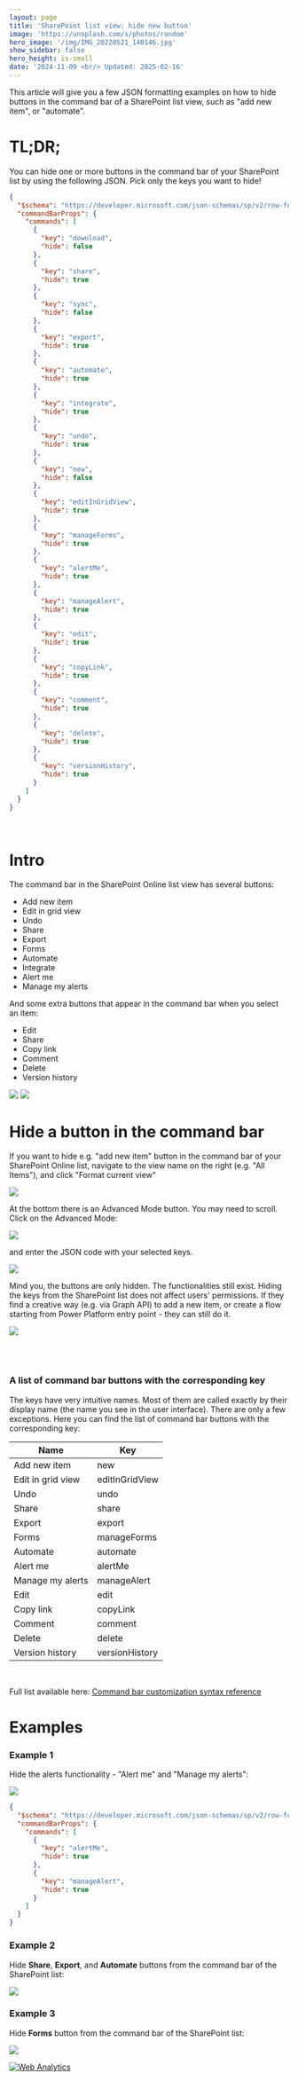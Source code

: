 ```yaml
---
layout: page
title: 'SharePoint list view: hide new button'
image: 'https://unsplash.com/s/photos/random'
hero_image: '/img/IMG_20220521_140146.jpg'
show_sidebar: false
hero_height: is-small
date: '2024-11-09 <br/> Updated: 2025-02-16'
---
```



This article will give you a few JSON formatting examples on how to hide buttons in the command bar of a SharePoint list view, such as "add new item", or "automate". 


# TL;DR;

You can hide one or more buttons in the command bar of your SharePoint list by using the following JSON. Pick only the keys you want to hide!

```json
{
  "$schema": "https://developer.microsoft.com/json-schemas/sp/v2/row-formatting.schema.json",
  "commandBarProps": {
    "commands": [
      {
        "key": "download",
        "hide": false
      },
      {
        "key": "share",
        "hide": true
      },
      {
        "key": "sync",
        "hide": false
      },
      {
        "key": "export",
        "hide": true
      },
      {
        "key": "automate",
        "hide": true
      },
      {
        "key": "integrate",
        "hide": true
      },
      {
        "key": "undo",
        "hide": true
      },
      {
        "key": "new",
        "hide": false
      },
      {
        "key": "editInGridView",
        "hide": true
      },
      {
        "key": "manageForms",
        "hide": true
      },
      {
        "key": "alertMe",
        "hide": true
      },
      {
        "key": "manageAlert",
        "hide": true
      },
      {
        "key": "edit",
        "hide": true
      },
      {
        "key": "copyLink",
        "hide": true
      },
      {
        "key": "comment",
        "hide": true
      },
      {
        "key": "delete",
        "hide": true
      },
      {
        "key": "versionHistory",
        "hide": true
      }
    ]
  }
}

```

<br/>


# Intro

The command bar in the SharePoint Online list view has several buttons:

* Add new item
* Edit in grid view
* Undo
* Share
* Export
* Forms
* Automate
* Integrate
* Alert me
* Manage my alerts


And some extra buttons that appear in the command bar when you select an item:

* Edit
* Share
* Copy link
* Comment
* Delete
* Version history


<img src="/articles/img/hidebuttons7.png" >

<img src="/articles/images/hidebuttons.png" >

<br/>

# Hide a button in the command bar

If you want to hide e.g. "add new item" button in the command bar of your SharePoint Online list, navigate to the view name on the right (e.g. "All Items"), and click "Format current view"

<img src="/articles/img/hidebuttons3.png" >

 At the bottom there is an Advanced Mode button. You may need to scroll. Click on the Advanced Mode:

<img src="/articles/img/hidebuttons2.png" >

and enter the JSON code with your selected keys.  

<img src="/articles/images/hidebuttons4.png" >



Mind you, the buttons are only hidden. The functionalities still exist. Hiding the keys from the SharePoint list does not affect users' permissions. If they find a creative way (e.g. via Graph API) to add a new item, or create a flow starting from Power Platform entry point - they can still do it.

<img src="/articles/images/hidebuttons.png" >

<br/><br/>

### A list of command bar buttons with the corresponding key

The keys have very intuitive names. Most of them are called exactly by their display name (the name you see in the user interface). There are only a few exceptions. Here you can find the list of command bar buttons with the corresponding key:

| Name | Key |
| -------- | ------- |
| Add new item | new |
| Edit in grid view | editInGridView |
| Undo | undo |
| Share | share |
| Export | export |
| Forms | manageForms |
| Automate| automate |
| Alert me | alertMe |
| Manage my alerts | manageAlert |
| Edit | edit |
| Copy link | copyLink |
| Comment | comment |
| Delete | delete |
| Version history | versionHistory |


<br/>

Full list available here: [Command bar customization syntax reference](https://learn.microsoft.com/en-us/sharepoint/dev/declarative-customization/view-commandbar-formatting) 

# Examples

### Example 1

Hide the alerts functionality - "Alert me" and "Manage my alerts":

<img src="/articles/images/hidebuttons5.png" >


```json
{
  "$schema": "https://developer.microsoft.com/json-schemas/sp/v2/row-formatting.schema.json",
  "commandBarProps": {
    "commands": [
      {
        "key": "alertMe",
        "hide": true
      },
      {
        "key": "manageAlert",
        "hide": true
      }
    ]
  }
}

```

### Example 2

Hide **Share**, **Export**, and **Automate** buttons from the command bar of the SharePoint list:

<img src="/articles/images/hidebuttons4.png" >

### Example 3

Hide **Forms** button from the command bar of the SharePoint list:

<img src="/articles/images/hidebuttons6.png" >






<!-- Default Statcounter code for hide buttons
https://powershellscripts.github.io/articles/en/spo/hidebuttons/
-->
<script type="text/javascript">
var sc_project=13078073; 
var sc_invisible=1; 
var sc_security="0820e95d"; 
var sc_client_storage="disabled"; 
</script>
<script type="text/javascript"
src="https://www.statcounter.com/counter/counter.js"
async></script>
<noscript><div class="statcounter"><a title="Web Analytics"
href="https://statcounter.com/" target="_blank"><img
class="statcounter"
src="https://c.statcounter.com/13078073/0/0820e95d/1/"
alt="Web Analytics"
referrerPolicy="no-referrer-when-downgrade"></a></div></noscript>
<!-- End of Statcounter Code -->